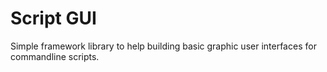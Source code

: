 Script GUI
==========

Simple framework library to help building basic graphic user interfaces for commandline scripts.  